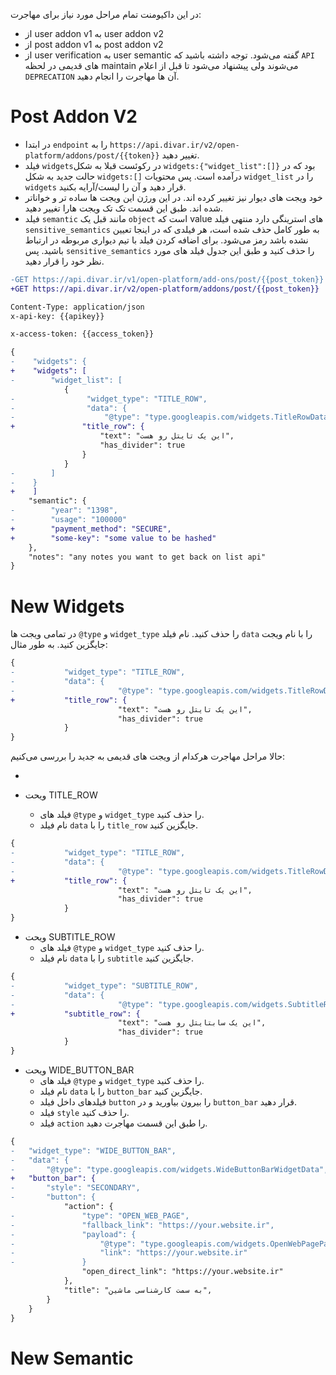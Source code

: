 در این داکیومنت تمام مراحل مورد نیاز برای مهاجرت:
- از user addon v1 به user addon v2
- از post addon v1 به post addon v2
- از user verification به user semantic
گفته می‌شود. توجه داشته باشید که `API` های قدیمی در لحظه maintain می‌شوند ولی پیشنهاد می‌شود تا قبل از اعلام `DEPRECATION` آن ها مهاجرت را انجام دهید.
# Post Addon V2
- در ابتدا `endpoint` را به `https://api.divar.ir/v2/open-platform/addons/post/{{token}}` تغییر دهید.
- فیلد `widgets`در رکوئست قبلا به شکل `widgets:{"widget_list":[]}` بود که در حالت جدید به شکل `widgets:[]` درآمده است. پس محتویات `widget_list` را در `widgets` قرار دهید و آن را لیست/آرایه بکنید.
- خود ویجت های دیوار نیز تغییر کرده اند. در این ورژن این ویجت ها ساده تر و خواناتر شده اند. طبق این قسمت تک تک ویجت هارا تغییر دهید.
- فیلد `semantic` مانند قبل یک `object` است که value های استرینگی دارد منتهی فیلد `sensitive_semantics` به طور کامل حذف شده است، هر فیلدی که در اینجا تعیین نشده باشد رمز می‌شود. برای اضافه کردن فیلد با تیم دیواری مربوطه در ارتباط باشید. پس `sensitive_semantics` را حذف کنید و طبق این جدول فیلد های مورد نظر خود را قرار دهید.

```diff
-GET https://api.divar.ir/v1/open-platform/add-ons/post/{{post_token}}
+GET https://api.divar.ir/v2/open-platform/addons/post/{{post_token}}

Content-Type: application/json
x-api-key: {{apikey}}

x-access-token: {{access_token}}

{
-    "widgets": {
+    "widgets": [
-        "widget_list": [
            {
-                "widget_type": "TITLE_ROW",
-                "data": {
-                    "@type": "type.googleapis.com/widgets.TitleRowData",
+               "title_row": {
                    "text": "این یک تایتل رو هست",
                    "has_divider": true
                }
            }
-        ]
-    }
+    ]
    "semantic": {
-        "year": "1398",
-        "usage": "100000"
+        "payment_method": "SECURE",
+        "some-key": "some value to be hashed"
    },
    "notes": "any notes you want to get back on list api"
}
```














# New Widgets
در تمامی ویجت ها `@type` و `widget_type` را حذف کنید. نام فیلد `data` را با نام ویجت جایگزین کنید. به طور مثال:

```diff
{
-           "widget_type": "TITLE_ROW",
-           "data": {
-                       "@type": "type.googleapis.com/widgets.TitleRowData",
+           "title_row": {
                        "text": "این یک تایتل رو هست",
                        "has_divider": true
            }
}
```
حالا مراحل مهاجرت هرکدام از ویجت های قدیمی به جدید را بررسی می‌کنیم:

- 

- ویحت TITLE_ROW
  - فیلد های `@type` و `widget_type` را حذف کنید.
  - نام فیلد `data` را با `title_row` جایگزین کنید.
```diff
{
-           "widget_type": "TITLE_ROW",
-           "data": {
-                       "@type": "type.googleapis.com/widgets.TitleRowData",
+           "title_row": {
                        "text": "این یک تایتل رو هست",
                        "has_divider": true
            }
}
```

- ویحت SUBTITLE_ROW
  - فیلد های `@type` و `widget_type` را حذف کنید.
  - نام فیلد `data` را با `subtitle` جایگزین کنید.
```diff
{
-           "widget_type": "SUBTITLE_ROW",
-           "data": {
-                       "@type": "type.googleapis.com/widgets.SubtitleRowData",
+           "subtitle_row": {
                        "text": "این یک سابتایتل رو هست",
                        "has_divider": true
            }
}
```



- ویحت WIDE_BUTTON_BAR
  - فیلد های `@type` و `widget_type` را حذف کنید.
  - نام فیلد `data` را با `button_bar` جایگزین کنید.
  - فیلد‌های داخل فیلد `button` را بیرون بیاورید و در `button_bar` قرار دهید.
  - فیلد ‍`style` را حذف کنید.
  - فیلد `action` را طبق این قسمت مهاجرت دهید.

```diff
{
-   "widget_type": "WIDE_BUTTON_BAR",
-   "data": {
-       "@type": "type.googleapis.com/widgets.WideButtonBarWidgetData",
+   "button_bar": {
-       "style": "SECONDARY",
-       "button": {
            "action": {
-               "type": "OPEN_WEB_PAGE",
-               "fallback_link": "https://your.website.ir",
-               "payload": {
-                   "@type": "type.googleapis.com/widgets.OpenWebPagePayload",
-                   "link": "https://your.website.ir"
-               }
                "open_direct_link": "https://your.website.ir"
            },
            "title": "به سمت کارشناسی ماشین",
        }
    }
}
```
# New Semantic
